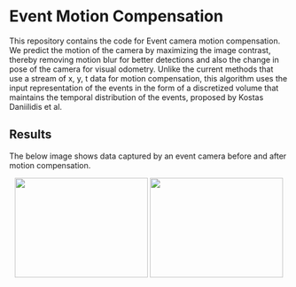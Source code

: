 # Event Motion Compensation
This repository contains the code for Event camera motion compensation. We predict the motion of the camera by maximizing the image contrast, thereby removing motion blur for better detections and also the change in pose of the camera for visual odometry. Unlike the current methods that use a stream of x, y, t data for motion compensation, this algorithm uses the input representation of the events in the form of a discretized volume that maintains the temporal distribution of the events, proposed by Kostas Daniilidis et al.

## Results
The below image shows data captured by an event camera before and after motion compensation.

<p align="center">
  <img width="240" height="180" src="[https://github.com/Vishaal-Kanna/ev_Motion_Comp/blob/main/Sample_data/sample_op_before_comp.png]">
  <img width="240" height="180" src="[https://github.com/Vishaal-Kanna/ev_Motion_Comp/blob/main/Sample_data/sample_op_after_comp.png]">
</p>



